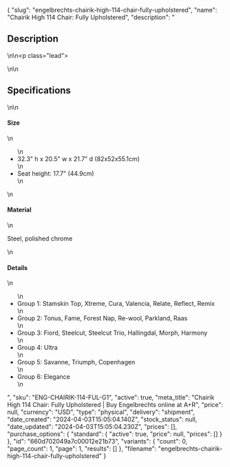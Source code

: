 {
  "slug": "engelbrechts-chairik-high-114-chair-fully-upholstered",
  "name": "Chairik High 114 Chair: Fully Upholstered",
  "description": "<h2>Description</h2>\n<!-- split -->\n<p class=\"lead\"></p>\n<!-- split -->\n<h2>Specifications</h2>\n<!-- split -->\n<h4>Size</h4>\n<ul>\n<li>32.3\" h x 20.5\" w x 21.7\" d (82x52x55.1cm)</li>\n<li>Seat height: 17.7\" (44.9cm)</li>\n</ul>\n<h4>Material</h4>\n<p>Steel, polished chrome</p>\n<h4>Details</h4>\n<ul>\n<li>Group 1: Stamskin Top, Xtreme, Cura, Valencia, Relate, Reflect, Remix</li>\n<li>Group 2: Tonus, Fame, Forest Nap, Re-wool, Parkland, Raas</li>\n<li>Group 3: Fiord, Steelcut, Steelcut Trio, Hallingdal, Morph, Harmony</li>\n<li>Group 4: Ultra</li>\n<li>Group 5: Savanne, Triumph, Copenhagen</li>\n<li>Group 6: Elegance</li>\n</ul>",
  "sku": "ENG-CHAIRIK-114-FUL-G1",
  "active": true,
  "meta_title": "Chairik High 114 Chair: Fully Upholstered | Buy Engelbrechts online at A+R",
  "price": null,
  "currency": "USD",
  "type": "physical",
  "delivery": "shipment",
  "date_created": "2024-04-03T15:05:04.140Z",
  "stock_status": null,
  "date_updated": "2024-04-03T15:05:04.230Z",
  "prices": [],
  "purchase_options": {
    "standard": {
      "active": true,
      "price": null,
      "prices": []
    }
  },
  "id": "660d702049a7c00012e21b73",
  "variants": {
    "count": 0,
    "page_count": 1,
    "page": 1,
    "results": []
  },
  "filename": "engelbrechts-chairik-high-114-chair-fully-upholstered"
}